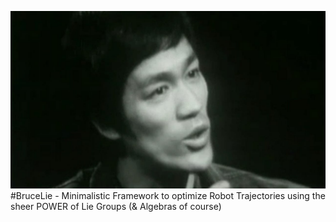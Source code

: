 ![bruce](./bruce.jpg)
#BruceLie - Minimalistic Framework to optimize Robot Trajectories using the sheer POWER of Lie Groups (& Algebras of course)


